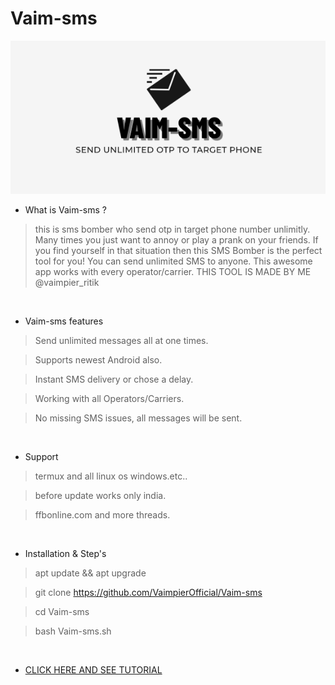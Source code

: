 # Vaim-sms
<img src="vaim-sms.png"><br>


- What is Vaim-sms ?
> this is sms bomber who send otp in target phone number unlimitly.
> Many times you just want to annoy or play a prank on your friends.
> If you find yourself in that situation then this SMS Bomber is the perfect tool for you!
> You can send unlimited SMS to anyone. This awesome app works with every operator/carrier.
> THIS TOOL IS MADE BY ME @vaimpier_ritik

<br>

- Vaim-sms features 

> Send unlimited messages all at one times.

> Supports newest Android also.

> Instant SMS delivery or chose a delay.

> Working with all Operators/Carriers.

> No missing SMS issues, all messages will be sent.

<br>

- Support

> termux and all linux os windows.etc..

> before update works only india.

> ffbonline.com and more threads.
 
 <br>

- Installation & Step's
 
> apt update && apt upgrade
 
> git clone https://github.com/VaimpierOfficial/Vaim-sms
 
> cd Vaim-sms  
 
> bash Vaim-sms.sh

<br>


- <a href="https://youtu.be/8s5MbNnpPCU"> CLICK HERE AND SEE TUTORIAL </a>

